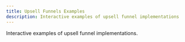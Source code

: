 ```yaml
---
title: Upsell Funnels Examples
description: Interactive examples of upsell funnel implementations
---
```



Interactive examples of upsell funnel implementations.